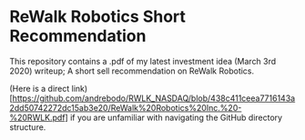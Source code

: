 # ReWalk Robotics Short Recommendation

This repository contains a .pdf of my latest investment idea (March 3rd 2020) writeup; A short sell recommendation on ReWalk Robotics.

(Here is a direct link)[https://github.com/andrebodo/RWLK_NASDAQ/blob/438c411ceea7716143a2dd50742272dc15ab3e20/ReWalk%20Robotics%20Inc.%20-%20RWLK.pdf] if you are unfamiliar with navigating the GitHub directory structure.
